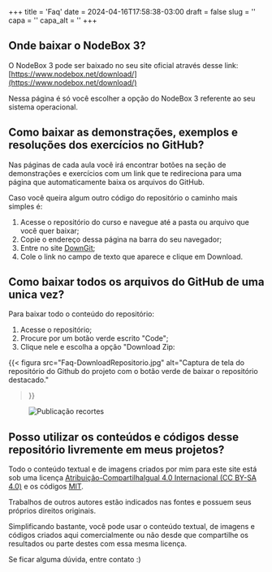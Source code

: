 +++
title = 'Faq'
date = 2024-04-16T17:58:38-03:00
draft = false
slug = ''
capa = ''
capa_alt = ''
+++

## Onde baixar o NodeBox 3? 

O NodeBox 3 pode ser baixado no seu site oficial através desse link: [https://www.nodebox.net/download/](https://www.nodebox.net/download/)

Nessa página é só você escolher a opção do NodeBox 3 referente ao seu sistema operacional.

## Como baixar as demonstrações, exemplos e resoluções dos exercícios no GitHub?

Nas páginas de cada aula você irá encontrar botões na seção de demonstrações e exercícios com um link que te redireciona para uma página que automaticamente baixa os arquivos do GitHub.

Caso você queira algum outro código do repositório o caminho mais simples é:

1. Acesse o repositório do curso e navegue até a pasta ou arquivo que você quer baixar;
2. Copie o endereço dessa página na barra do seu navegador;
3. Entre no site [DownGit](https://guilhermesv.github.io/DownGit);
4. Cole o link no campo de texto que aparece e clique em Download.

## Como baixar todos os arquivos do GitHub de uma unica vez?

Para baixar todo o conteúdo do repositório:

1. Acesse o repositório;
2. Procure por um botão verde escrito "Code";
3. Clique nele e escolha a opção "Download Zip:


{{< figura
  src="Faq-DownloadRepositorio.jpg"
  alt="Captura de tela do repositório do Github do projeto com o botão verde de baixar o repositório destacado."
>}}

<figure><img alt="Publicação recortes" src="{{ site.url }}/assets/imgs/DownloadRepo.png"></figure>  

## Posso utilizar os conteúdos e códigos desse repositório livremente em meus projetos?

Todo o conteúdo textual e de imagens criados por mim para este site está sob uma licença [Atribuição-CompartilhaIgual 4.0 Internacional (CC BY-SA 4.0)](https://creativecommons.org/licenses/by-sa/4.0/deed.pt_BR) e os códigos [MIT](https://github.com/guilhermesv/DesenhandoComCodigo-Grafatorio/blob/master/LICENSE.md).

Trabalhos de outros autores estão indicados nas fontes e possuem seus próprios direitos originais.

Simplificando bastante, você pode usar o conteúdo textual, de imagens e códigos criados aqui comercialmente ou não desde que compartilhe os resultados ou parte destes com essa mesma licença.

Se ficar alguma dúvida, entre contato :)

